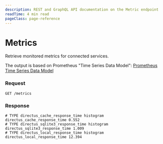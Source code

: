 ```yaml
---
description: REST and GraphQL API documentation on the Metric endpoint in Directus.
readTime: 4 min read
pageClass: page-reference
---
```


# Metrics

Retrieve monitored metrics for connected services.

The output is based on Prometheus "Time Series Data Model":
[Prometheus Time Series Data Model](https://prometheus.io/docs/concepts/data_model)

### Request

`GET /metrics`

### Response

```text
# TYPE directus_cache_response_time histogram
directus_cache_response_time 0.552
# TYPE directus_sqlite3_response_time histogram
directus_sqlite3_response_time 1.009
# TYPE directus_local_response_time histogram
directus_local_response_time 12.394
```
